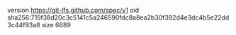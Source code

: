 version https://git-lfs.github.com/spec/v1
oid sha256:715f38d20c3c5141c5a246590fdc8a8ea2b30f392d4e3dc4b5e22dd3c44f93a8
size 6689
